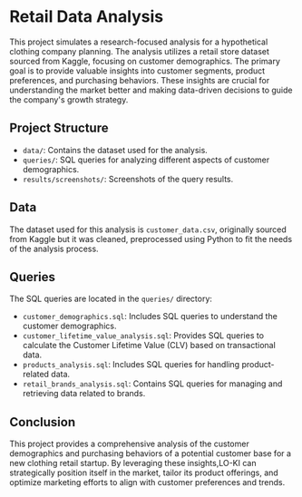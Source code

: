
# Retail Data Analysis
This project simulates a research-focused analysis for a hypothetical clothing company planning. The analysis utilizes a retail store dataset sourced from Kaggle, focusing on customer demographics. The primary goal is to provide valuable insights into customer segments, product preferences, and purchasing behaviors. These insights are crucial for understanding the market better and making data-driven decisions to guide the company's growth strategy.

## Project Structure
- `data/`: Contains the dataset used for the analysis.
- `queries/`: SQL queries for analyzing different aspects of customer demographics.
- `results/screenshots/`: Screenshots of the query results.

## Data
The dataset used for this analysis is `customer_data.csv`, originally sourced from Kaggle but it was cleaned, preprocessed using Python to fit the needs of the analysis process.

## Queries
The SQL queries are located in the `queries/` directory:
- `customer_demographics.sql`: Includes SQL queries to understand the customer demographics.
- `customer_lifetime_value_analysis.sql`: Provides SQL queries to calculate the Customer Lifetime Value (CLV) based on transactional data.
- `products_analysis.sql`: Includes SQL queries for handling product-related data.
- `retail_brands_analysis.sql`: Contains SQL queries for managing and retrieving data related to brands.
  
## Conclusion
This project provides a comprehensive analysis of the customer demographics and purchasing behaviors of a potential customer base for a new clothing retail startup. By leveraging these insights,LO-KI can strategically position itself in the market, tailor its product offerings, and optimize marketing efforts to align with customer preferences and trends.
